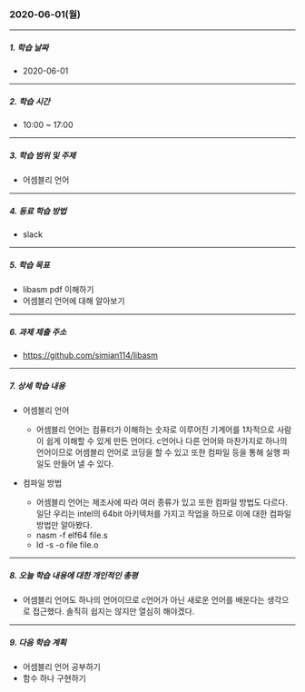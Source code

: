 ### 2020-06-01(월)
-----
##### 1. 학습 날짜
- 2020-06-01

-----
##### 2. 학습 시간
- 10:00 ~ 17:00

-----
##### 3. 학습 범위 및 주제
- 어셈블리 언어

-----
##### 4. 동료 학습 방법
- slack

-----
##### 5. 학습 목표
- libasm pdf 이해하기
- 어셈블리 언어에 대해 알아보기

-----
##### 6. 과제 제출 주소
- https://github.com/simian114/libasm

-----
##### 7. 상세 학습 내용
- 어셈블리 언어
    - 어셈블리 언어는 컴퓨터가 이해하는 숫자로 이루어진 기계어를 1차적으로 사람이 쉽게 이해할 수 있게 만든 언어다. c언어나 다른 언어와 마찬가지로 하나의 언어이므로 어셈블리 언어로 코딩을 할 수 있고 또한 컴파일 등을 통해 실행 파일도 만들어 낼 수 있다.

- 컴파일 방법
    - 어셈블리 언어는 제조사에 따라 여러 종류가 있고 또한 컴파일 방법도 다르다. 일단 우리는 intel의 64bit 아키텍처를 가지고 작업을 하므로 이에 대한 컴파일 방법만 알아봤다.
    - nasm -f elf64 file.s
    - ld -s -o file file.o

-----
##### 8. 오늘 학습 내용에 대한 개인적인 총평
- 어셈블리 언어도 하나의 언어이므로 c언어가 아닌 새로운 언어를 배운다는 생각으로 접근했다. 솔직히 쉽지는 않지만 열심히 해야겠다.

-----
##### 9. 다음 학습 계획
- 어셈블리 언어 공부하기
- 함수 하나 구현하기
